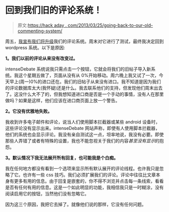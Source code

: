 # 回到我们旧的评论系统！

> 原文:[https://hack aday . com/2013/03/25/going-back-to-our-old-commenting-system/](https://hackaday.com/2013/03/25/going-back-to-our-old-commenting-system/)

周五，[我宣布我们将升级](http://hackaday.com/2013/03/22/finally-upgrading-our-comment-system/)我们的评论系统。周末对它进行了测试，最终我决定回到 wordpress 系统。以下是原因:

**1。我们以前的评论从来没有改变过。**

intenseDebate 系统说我只需点击一个按钮，它就会将我们的旧帖子导入新系统。我这个星期五做了，页面从没有从 0%开始移动。周六晚上我又试了一次，今天早上(周一)0%的进口还在。我们的旧帖子从来没有进口。我不知道是因为我们的评论数据库太大(我怀疑)还是什么。我去联系他们的支持，但发现他们周末出去了。这没什么大不了的，但我想知道进口商是否是一个手动的事情，没有人在那里做吗？如果是这样，他们应该在进口商页面上放一个警告。

**2。它没有优雅地失败。**

我收到许多电子邮件和评论，说当人们使用脚本拦截器或某些 android 设备时，这些评论没有显示出来。intenseDebate 网站声称，即使有人使用脚本拦截器，他们的系统也会显示评论。我没有亲自测试这一点，坦率地说，我没有必要。即使那些人弄错了或者有特殊的设置，我也不能忽视关于我们的内容*甚至没有显示*的抱怨。

**3。默认情况下我无法展开所有回复，也可能我是个白痴。**

我在任何地方都没有看到一个选项来显示所有默认展开的评论线程。也许我只是忽略了它。也许有一些 css 技巧。我们必须扩展我们的评论。评论中往往比文章本身有更多有用的信息。由于回复是嵌套的，你不得不浏览并点击每一条线索，看看是否有任何有用的信息。这是一个如此明显的功能，我相信我只是一时糊涂，没有阅读启用它的按钮，当然他们没有忽略它。

因为这三个原因，我把它去掉了。就像他们说的那样，它没有任何问题。